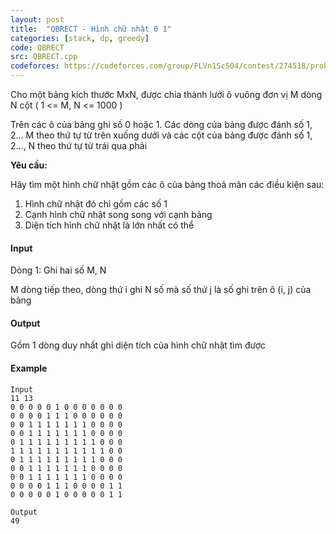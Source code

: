 ```yaml
---
layout: post
title:  "QBRECT - Hình chữ nhật 0 1"
categories: [stack, dp, greedy]
code: QBRECT
src: QBRECT.cpp
codeforces: https://codeforces.com/group/FLVn1Sc504/contest/274518/problem/V
---
```




  


Cho một bảng kích thước MxN, được chia thành lưới ô vuông đơn vị M dòng N cột ( 1 <= M, N <= 1000 )

Trên các ô của bảng ghi số 0 hoặc 1. Các dòng của bảng được đánh số 1, 2... M theo thứ tự từ trên xuống dưới và các cột của bảng được đánh số 1, 2..., N theo thứ tự từ trái qua phải

**Yêu cầu:**

Hãy tìm một hình chữ nhật gồm các ô của bảng thoả mãn các điều kiện sau:

1. Hình chữ nhật đó chỉ gồm các số 1
2. Cạnh hình chữ nhật song song với cạnh bảng
3. Diện tích hình chữ nhật là lớn nhất có thể

#### Input

Dòng 1: Ghi hai số M, N

M dòng tiếp theo, dòng thứ i ghi N số mà số thứ j là số ghi trên ô (i, j) của bảng

#### Output

Gồm 1 dòng duy nhất ghi diện tích của hình chữ nhật tìm được

#### Example

```
Input
11 13
0 0 0 0 0 1 0 0 0 0 0 0 0
0 0 0 0 1 1 1 0 0 0 0 0 0
0 0 1 1 1 1 1 1 1 0 0 0 0
0 0 1 1 1 1 1 1 1 0 0 0 0
0 1 1 1 1 1 1 1 1 1 0 0 0
1 1 1 1 1 1 1 1 1 1 1 0 0
0 1 1 1 1 1 1 1 1 1 0 0 0
0 0 1 1 1 1 1 1 1 0 0 0 0
0 0 1 1 1 1 1 1 1 0 0 0 0
0 0 0 0 1 1 1 0 0 0 0 1 1
0 0 0 0 0 1 0 0 0 0 0 1 1

Output
49
```

<!--more-->

